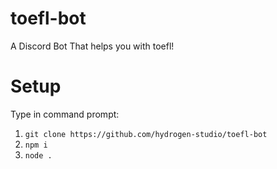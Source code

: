 # toefl-bot
A Discord Bot That helps you with toefl!

# Setup

Type in command prompt:

1. `git clone https://github.com/hydrogen-studio/toefl-bot`
2. `npm i`
3. `node .`
